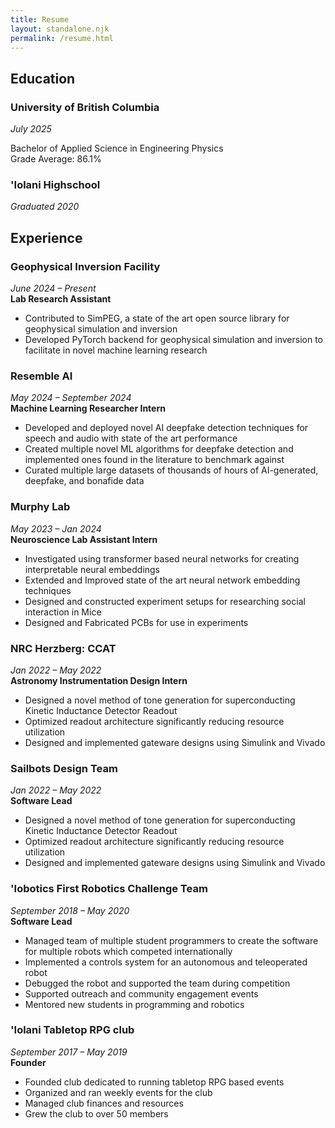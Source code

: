 ```yaml
---
title: Resume
layout: standalone.njk
permalink: /resume.html
---
```


<div class="resume-section">

## Education

<div class="experience-item">

### University of British Columbia
*July 2025*

Bachelor of Applied Science in Engineering Physics  
Grade Average: 86.1%

</div>

<div class="experience-item">

### 'Iolani Highschool
*Graduated 2020*

</div>

</div>

<div class="resume-section">

## Experience

<div class="experience-item">

### Geophysical Inversion Facility
*June 2024 – Present*  
**Lab Research Assistant**

- Contributed to SimPEG, a state of the art open source library for geophysical simulation and inversion
- Developed PyTorch backend for geophysical simulation and inversion to facilitate in novel machine learning research

</div>

<div class="experience-item">

### Resemble AI
*May 2024 – September 2024*  
**Machine Learning Researcher Intern**

- Developed and deployed novel AI deepfake detection techniques for speech and audio with state of the art performance
- Created multiple novel ML algorithms for deepfake detection and implemented ones found in the literature to benchmark against
- Curated multiple large datasets of thousands of hours of AI-generated, deepfake, and bonafide data

</div>

<div class="experience-item">

### Murphy Lab
*May 2023 – Jan 2024*  
**Neuroscience Lab Assistant Intern**

- Investigated using transformer based neural networks for creating interpretable neural embeddings
- Extended and Improved state of the art neural network embedding techniques
- Designed and constructed experiment setups for researching social interaction in Mice
- Designed and Fabricated PCBs for use in experiments

</div>

<div class="experience-item">

### NRC Herzberg: CCAT
*Jan 2022 – May 2022*  
**Astronomy Instrumentation Design Intern**

- Designed a novel method of tone generation for superconducting Kinetic Inductance Detector Readout
- Optimized readout architecture significantly reducing resource utilization
- Designed and implemented gateware designs using Simulink and Vivado

</div>

<div class="experience-item">

### Sailbots Design Team
*Jan 2022 – May 2022*  
**Software Lead**

- Designed a novel method of tone generation for superconducting Kinetic Inductance Detector Readout
- Optimized readout architecture significantly reducing resource utilization
- Designed and implemented gateware designs using Simulink and Vivado

</div>

<div class="experience-item">

### 'Iobotics First Robotics Challenge Team
*September 2018 – May 2020*  
**Software Lead**

- Managed team of multiple student programmers to create the software for multiple robots which competed internationally
- Implemented a controls system for an autonomous and teleoperated robot
- Debugged the robot and supported the team during competition
- Supported outreach and community engagement events
- Mentored new students in programming and robotics

</div>

<div class="experience-item">

### 'Iolani Tabletop RPG club
*September 2017 – May 2019*  
**Founder**

- Founded club dedicated to running tabletop RPG based events
- Organized and ran weekly events for the club
- Managed club finances and resources
- Grew the club to over 50 members

</div>

</div>